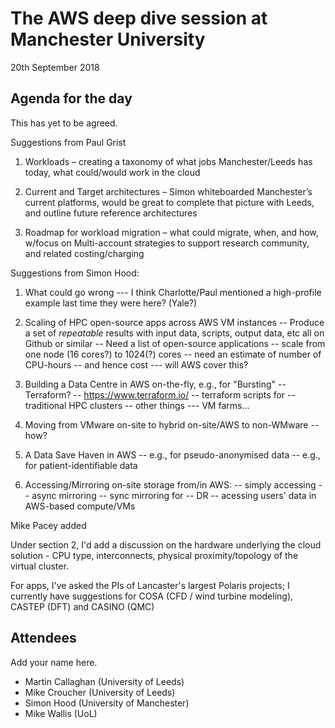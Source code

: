# The AWS deep dive session at Manchester University

20th September 2018

## Agenda for the day

This has yet to be agreed. 

Suggestions from Paul Grist

1.	Workloads – creating a taxonomy of what jobs Manchester/Leeds has today, what could/would work in the cloud

2.	Current and Target architectures – Simon whiteboarded Manchester’s current platforms, would be great to complete that picture with Leeds, and outline future reference architectures 

3.	Roadmap for workload migration – what could migrate, when, and how, w/focus on Multi-account strategies to support research community, and related costing/charging

Suggestions from Simon Hood:

1. What could go wrong --- I think Charlotte/Paul mentioned a high-profile
    example last time they were here?  (Yale?)

 2. Scaling of HPC open-source apps across AWS VM instances
     -- Produce a set of *repeatable* results with input data,
        scripts, output data, etc all on Github or similar
     -- Need a list of open-source applications
     -- scale from one node (16 cores?) to 1024(?) cores
     -- need an estimate of number of CPU-hours
     -- and hence cost --- will AWS cover this?

 3. Building a Data Centre in AWS on-the-fly, e.g., for "Bursting"
     -- Terraform?
         -- https://www.terraform.io/
         -- terraform scripts for
	     -- traditional HPC clusters
	     -- other things --- VM farms...

 4. Moving from VMware on-site to hybrid on-site/AWS to non-WMware
     -- how?

 5. A Data Save Haven in AWS
     -- e.g., for pseudo-anonymised data
     -- e.g., for patient-identifiable data
     
 6. Accessing/Mirroring on-site storage from/in AWS:
    -- simply accessing
    -- async mirroring
    -- sync mirroring
   for
    -- DR
    -- acessing users' data in AWS-based compute/VMs


Mike Pacey added

Under section 2, I'd add a discussion on the hardware underlying the cloud solution - CPU type, interconnects, physical proximity/topology of the virtual cluster.

For apps, I've asked the PIs of Lancaster's largest Polaris projects; I currently have suggestions for COSA (CFD / wind turbine modeling), CASTEP (DFT) and CASINO (QMC)


## Attendees 

Add your name here.

* Martin Callaghan (University of Leeds)
* Mike Croucher (University of Leeds)
* Simon Hood (University of Manchester)
* Mike Wallis (UoL)
